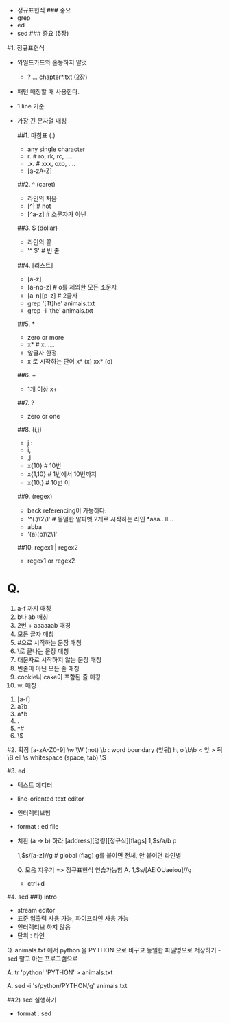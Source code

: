 - 정규표현식 ### 중요
- grep
- ed
- sed ### 중요 (5장)

#1. 정규표현식
- 와일드카드와 혼동하지 말것
  * ? ... chapter*.txt (2장)
- 패턴 매칭할 때 사용한다.
- 1 line 기준
- 가장 긴 문자열 매칭
  
  ##1. 마침표 (.)
  - any single character
  - r. # ro, rk, rc, ....
  - .x. # xxx, oxo, ....
  - [a-zA-Z]

  ##2. ^ (caret)
  - 라인의 처음
  - [^] # not
  - [^a-z] # 소문자가 아닌

  ##3. $ (dollar)
  - 라인의 끝
  - '^ $' # 빈 줄

  ##4. [리스트]
  - [a-z]
  - [a-np-z] # o를 제외한 모든 소문자
  - [a-n][p-z] # 2글자
  - grep '[Tt]he' animals.txt
  - grep -i 'the' animals.txt

  ##5. *
  - zero or more
  - x* # x......
  - 앞글자 한정
  - x 로 시작하는 단어
    x* (x)
    xx* (o)

  ##6. \+
  - 1개 이상
    x\+

  ##7. \?
  - zero or one

  ##8. \{i,j\}
  - j :
  - i,
  - ,j
  - x\{10\} # 10번
  - x\{1,10\} # 1번에서 10번까지
  - x\{10\,} # 10번 이

  ##9. \(regex\)
  - back referencing이 가능하다.
  - '^\(.\)\2\1' # 동일한 알파벳 2개로 시작하는 라인 *aaa.. ll...
  - abba
  - '\(a\)\(b\)\2\1'

  ##10. regex1 \| regex2
  - regex1 or regex2

# Q.
1) a-f 까지 매칭
2) b나 ab 매칭
3) 2번 + aaaaaab 매칭
4) 모든 글자 매칭
5) #으로 시작하는 문장 매칭
6) \로 끝나는 문장 매칭
7) 대문자로 시작하지 않는 문장 매칭
8) 빈줄이 아닌 모든 줄 매칭
9) cookie나 cake이 포함된 줄 매칭
10) w. 매칭


1. [a-f]
2. a?b
3. a*b
4. .
5. ^#
6. \\$


#2. 확장
[a-zA-Z0-9] \w
\W (not)
\b : word boundary (앞뒤) h, o
\b<regex>\b
  \< 앞 \> 뒤
\B ell
\s whitespace (space, tab)
\S

#3. ed
- 텍스트 에디터
- line-oriented text editor
- 인터렉티브형
- format : ed file

- 치환 (a -> b) 하라
  [address][명령][정규식][flags]
  1,$s/a/b
  p

  1,$s/[a-z]//g # global (flag) g를 붙이면 전체, 안 붙이면 라인별

  Q. 모음 지우기
  => 정규표현식 연습가능함
  A. 1,$s/[AEIOUaeiou]//g

  - ctrl+d

#4. sed
##1) intro
  - stream editor
  - 표준 입출력 사용 가능, 파이프라인 사용 가능
  - 인터렉티브 하지 않음
  - 단위 : 라인
  
  Q. animals.txt 에서 python 을 PYTHON 으로 바꾸고 동일한 파일명으로 저장하기
    - sed 말고 아는 프로그램으로
  
  A. tr 'python' 'PYTHON' > animals.txt
  
  A. sed -i 's/python/PYTHON/g' animals.txt

##2) sed 실행하기
  - format : sed <script> <input_file> > <output_file>

  - hello world 에서 hello 를 world 로 바꾸기
  - sed 's/hello/world/g' file
  - sed 's/hello/world/g' < file
  - cat file | sed 's/hello/world/g' # 파이프라인으로 받을 수도 있다.(딱히 추천하지 않음)

### -i option
  - 동일한 파일에 저장한다. (in-place)
  - 임시파일을 따로 저장하고 싶을 때 -iE #fileE

### -n option
  - p와 같이 사용하여 출력 범위를 지정한다.
    sed -n '2p' file
  - 5~10줄 출력하기
    sed -n '5,10p' file # ,가 range

  - python이 있는 라인만 출력하기
    sed -n '/python/p' file

  - ; 으로 여러 정규식 연결 가능
    sed -n '1p ; $p' fileA fileB fileC
    cat fileA fileB fileC | sed -n '1p ; $p'

### -e, -f option
  - -e : expression
  - -f : file
  sed -e '1p ; $p' -f file
  - 옵션이 없으면 1번째가 정규표현식, 2번째가 입력파일

  format : sed <option> <script> <input_file> # full format

##3) script
- format : <address><cmd><options>
  '2p'
  - address(범위) : 2
  - cmd : p
  - 5,10p
  - '3d' 3번째 라인을 지워라

  Q. input_file 에서 python으로 시작하는 라인 삭제하고, hello -> world 로 변경한 뒤 out_file에 저장하라.
  A. sed '/^python/d ; s/hello/world/g' input_file > out_file
  A. sed -e '/^python/d' -e 's/hello/world/g' input_file > out_file

  Q.
  1) 5번째 줄 삭제
  2) python, Python 포함 줄 삭제
  3) 처음 10개 줄 중 2번 실행
  4) 각 줄에 첫 3글자 삭제

  's/python//g' : python 삭제

  - p, d, s, q (quit)

### cmd 's'
- format : s/regex/from_char/to_char/flag
- flag 에서 가장 많이 쓰이는 g (global)
- p : 해당 부분 프린트
- i : 대소문자 구분 없음

Q. image.jpg.1, image.jpg.2, image.jpg.3

sed 를 이용해서

image1.jpg, image2.jpg, image3.jpg 로 바꿔보기

A. sed s/\(\)//g 이용할 것

### address
- 범위 지정
  '2p'
  sed '160s/a/b/'
  sed '/apple/s///' # apple 이 있는 부분에서 뭔가를 하는
  sed '/apple/!s///' # apple 이 없는 부분에서 뭔가를 하는
  
  sed '160,200s/a/b' # 160 줄 부터 200줄 까지
  sed '160,2s/a/b' # 160 줄 only
  $
  1,$~2 # 2스텝

  sed 시험 매우 중요!!!

# 스크립트 작성
- 파일에 커맨드라인 입력
- 모드 변경한다.
  chmod +x file
- 실행
  name
  ./name (name 안되면)

- 주석 # 으로 단다.
  - 라인 단위.